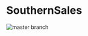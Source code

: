 # SouthernSales
![master branch](https://travis-ci.org/Thomas-Manu/SouthernSales.svg?branch=master)
